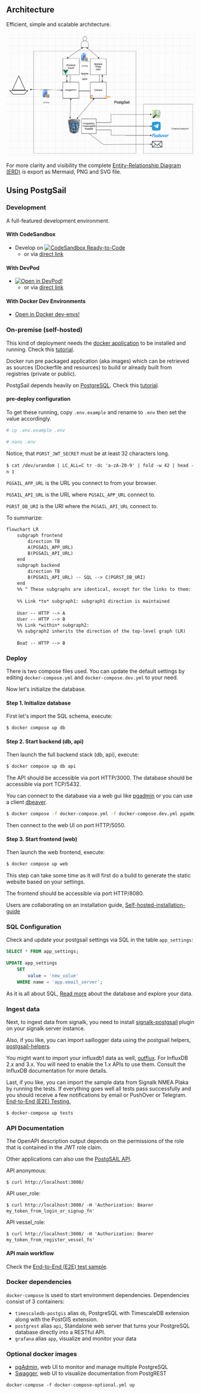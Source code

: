 

## Architecture

Efficient, simple and scalable architecture.

![Architecture overview](https://raw.githubusercontent.com/xbgmsharp/postgsail/main/PostgSail.png "Architecture overview")


For more clarity and visibility the complete [Entity-Relationship Diagram (ERD)](https://github.com/xbgmsharp/postgsail/blob/main/docs/ERD/README.md) is export as Mermaid, PNG and SVG file.

## Using PostgSail
### Development

A full-featured development environment.

#### With CodeSandbox

- Develop on [![CodeSandbox Ready-to-Code](https://img.shields.io/badge/CodeSandbox-Ready--to--Code-blue?logo=codesandbox)](https://codesandbox.io/p/github/xbgmsharp/postgsail/main)
  - or via [direct link](https://codesandbox.io/p/github/xbgmsharp/postgsail/main)

#### With DevPod

- [![Open in DevPod!](https://devpod.sh/assets/open-in-devpod.svg)](https://devpod.sh/open#https://github.com/xbgmsharp/postgsail/&workspace=postgsail&provider=docker&ide=openvscode)
  - or via [direct link](https://devpod.sh/open#https://github.com/xbgmsharp/postgsail&workspace=postgsail&provider=docker&ide=openvscode)

#### With Docker Dev Environments
- [Open in Docker dev-envs!](https://open.docker.com/dashboard/dev-envs?url=https://github.com/xbgmsharp/postgsail/)


### On-premise (self-hosted)

This kind of deployment needs the [docker application](https://www.docker.com/) to be installed and running. Check this [tutorial](https://www.docker.com/101-tutorial).

Docker run pre packaged application (aka images) which can be retrieved as sources (Dockerfile and resources) to build or already built from registries (private or public).

PostgSail depends heavily on [PostgreSQL](https://www.postgresql.org/). Check this [tutorial](https://www.postgresql.org/docs/current/tutorial.html).

#### pre-deploy configuration

To get these running, copy `.env.example` and rename to `.env` then set the value accordingly.

```bash
# cp .env.example .env
```

```bash
# nano .env
```

Notice, that `PGRST_JWT_SECRET` must be at least 32 characters long.

`$ cat /dev/urandom | LC_ALL=C tr -dc 'a-zA-Z0-9' | fold -w 42 | head -n 1`

`PGSAIL_APP_URL` is the URL you connect to from your browser.

`PGSAIL_API_URL` is the URL where `PGSAIL_APP_URL` connect to.

`PGRST_DB_URI` is the URI where the `PGSAIL_API_URL` connect to.

To summarize:
```mermaid
flowchart LR
    subgraph frontend
        direction TB
        A(PGSAIL_APP_URL)
        B(PGSAIL_API_URL)
    end
    subgraph backend
        direction TB
        B(PGSAIL_API_URL) -- SQL --> C(PGRST_DB_URI)
    end
    %% ^ These subgraphs are identical, except for the links to them:

    %% Link *to* subgraph1: subgraph1 direction is maintained

    User -- HTTP --> A
    User -- HTTP --> B
    %% Link *within* subgraph2:
    %% subgraph2 inherits the direction of the top-level graph (LR)

    Boat -- HTTP --> B
```

### Deploy

There is two compose files used. You can update the default settings by editing `docker-compose.yml` and `docker-compose.dev.yml` to your need.

Now let's initialize the database.

#### Step 1. Initialize database

First let's import the SQL schema, execute:

```bash
$ docker compose up db
```

#### Step 2. Start backend (db, api)

Then launch the full backend stack (db, api), execute:

```bash
$ docker compose up db api
```

The API should be accessible via port HTTP/3000.
The database should be accessible via port TCP/5432.

You can connect to the database via a web gui like [pgadmin](https://www.pgadmin.org/) or you can use a client [dbeaver](https://dbeaver.io/).
```bash
$ docker compose -f docker-compose.yml -f docker-compose.dev.yml pgadmin
```
Then connect to the web UI on port HTTP/5050.

#### Step 3. Start frontend (web)

Then launch the web frontend, execute:

```bash
$ docker compose up web
```
This step can take some time as it will first do a build to generate the static website based on your settings.

The frontend should be accessible via port HTTP/8080.

Users are collaborating on an installation guide, [Self-hosted-installation-guide](https://github.com/xbgmsharp/postgsail/wiki/Self-hosted-installation-guide)

### SQL Configuration

Check and update your postgsail settings via SQL in the table `app_settings`:

```sql
SELECT * FROM app_settings;
```

```sql
UPDATE app_settings
    SET
        value = 'new_value'
    WHERE name = 'app.email_server';
```

As it is all about SQL, [Read more](https://github.com/xbgmsharp/postgsail/blob/main/docs/ERD/README.md) about the database and explore your data.

### Ingest data

Next, to ingest data from signalk, you need to install [signalk-postgsail](https://github.com/xbgmsharp/signalk-postgsail) plugin on your signalk server instance.

Also, if you like, you can import saillogger data using the postgsail helpers, [postgsail-helpers](https://github.com/xbgmsharp/postgsail-helpers).

You might want to import your influxdb1 data as well, [outflux](https://github.com/timescale/outflux).
For InfluxDB 2.x and 3.x. You will need to enable the 1.x APIs to use them. Consult the InfluxDB documentation for more details.

Last, if you like, you can import the sample data from Signalk NMEA Plaka by running the tests.
If everything goes well all tests pass successfully and you should receive a few notifications by email or PushOver or Telegram.
[End-to-End (E2E) Testing.](https://github.com/xbgmsharp/postgsail/blob/main/tests/)

```
$ docker-compose up tests
```

### API Documentation

The OpenAPI description output depends on the permissions of the role that is contained in the JWT role claim.

Other applications can also use the [PostgSAIL API](https://petstore.swagger.io/?url=https://raw.githubusercontent.com/xbgmsharp/postgsail/main/openapi.json).

API anonymous:

```
$ curl http://localhost:3000/
```

API user_role:

```
$ curl http://localhost:3000/ -H 'Authorization: Bearer my_token_from_login_or_signup_fn'
```

API vessel_role:

```
$ curl http://localhost:3000/ -H 'Authorization: Bearer my_token_from_register_vessel_fn'
```

#### API main workflow

Check the [End-to-End (E2E) test sample](https://github.com/xbgmsharp/postgsail/blob/main/tests/).

### Docker dependencies

`docker-compose` is used to start environment dependencies. Dependencies consist of 3 containers:

- `timescaledb-postgis` alias `db`, PostgreSQL with TimescaleDB extension along with the PostGIS extension.
- `postgrest` alias `api`, Standalone web server that turns your PostgreSQL database directly into a RESTful API.
- `grafana` alias `app`, visualize and monitor your data

### Optional docker images

- [pgAdmin](https://hub.docker.com/r/dpage/pgadmin4), web UI to monitor and manage multiple PostgreSQL
- [Swagger](https://hub.docker.com/r/swaggerapi/swagger-ui), web UI to visualize documentation from PostgREST

```
docker-compose -f docker-compose-optional.yml up
```